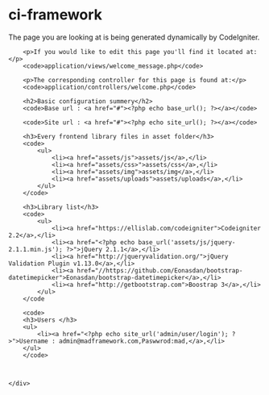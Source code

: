 ci-framework
============


<div id="body">
		<p>The page you are looking at is being generated dynamically by CodeIgniter.</p>

		<p>If you would like to edit this page you'll find it located at:</p>
		<code>application/views/welcome_message.php</code>

		<p>The corresponding controller for this page is found at:</p>
		<code>application/controllers/welcome.php</code>

		<h2>Basic configuration summery</h2>
		<code>Base url : <a href="#"><?php echo base_url(); ?></a></code>

		<code>Site url : <a href="#"><?php echo site_url(); ?></a></code>

		<h3>Every frontend library files in asset folder</h3>
		<code>
			<ul>
				<li><a href="assets/js">assets/js</a>,</li>
				<li><a href="assets/css>">assets/css</a>,</li>
				<li><a href="assets/img">assets/img</a>,</li>
				<li><a href="assets/uploads">assets/uploads</a>,</li>
			</ul>
		</code>

		<h3>Library list</h3>
		<code>
			<ul>
				<li><a href="https://ellislab.com/codeigniter">Codeigniter 2.2</a>,</li>
				<li><a href="<?php echo base_url('assets/js/jquery-2.1.1.min.js'); ?>">jQuery 2.1.1</a>,</li>
				<li><a href="http://jqueryvalidation.org/">jQuery Validation Plugin v1.13.0</a>,</li>
				<li><a href="//https://github.com/Eonasdan/bootstrap-datetimepicker">Eonasdan/bootstrap-datetimepicker</a>,</li>
				<li><a href="http://getbootstrap.com">Boostrap 3</a>,</li>
			</ul>
		</code
		
		<code>
	 	<h3>Users </h3>
		<ul>
			<li><a href="<?php echo site_url('admin/user/login'); ?>">Username : admin@madframework.com,Paswwrod:mad,</a>,</li> 
		</ul>
		</code>
		 
	

	</div>
